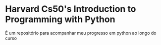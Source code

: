# Harvard Cs50's Introduction to Programming with Python

É um repositório para acompanhar meu progresso em python ao longo do curso
